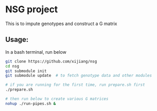 # NSG project
This is to impute genotypes and construct a G matrix

## Usage:

In a bash terminal, run below
```bash
git clone https://github.com/xijiang/nsg
cd nsg
git submodule init
git submodule update  # to fetch genotype data and other modules

# if you are running for the first time, run prepare.sh first
./prepare.sh

# then run below to create various G matrices
nohup ./run-pipes.sh &
```

